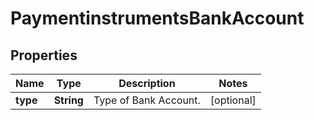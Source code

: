 
# PaymentinstrumentsBankAccount

## Properties
Name | Type | Description | Notes
------------ | ------------- | ------------- | -------------
**type** | **String** | Type of Bank Account. |  [optional]



